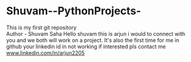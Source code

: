 # Shuvam--PythonProjects-
This is my first git repository
<br>
Author - Shuvam Saha
Hello shuvam this is arjun i would to connect with you and we both will work on a project. It's also the first time for me in github 
your linkedin id in not working if interested pls contact me 
www.linkedin.com/in/arjun2205

